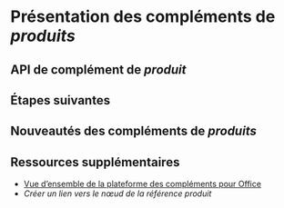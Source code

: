 # Présentation des compléments de *produits*

<!-- For an example, see [Word add-ins overview](https://dev.office.com/docs/add-ins/word/word-add-ins-programming-overview).

-->

<!-- Introduction:

- Describe common scenarios.
- Describe what add-ins can do.
- Include an image of an add-in that illustrates scenario/best practices.
- Specify target platforms.

-->

## API de complément de *produit*

<!-- Introduce the APIs used to develop add-ins, including client-specific APIs and Office.js. Explain the scenarios in which to use them. Link to relevant reference documentation.

-->

## Étapes suivantes

<!-- Link to Getting started content and other relevant topics - Design, best practices, manifest documentation.

-->

## Nouveautés des compléments de *produits*

<!-- Describe and link to APIs available on Open Spec page. Link to change log if applicable. Provide a roadmap for new APIs and features.

-->

## Ressources supplémentaires

- [Vue d’ensemble de la plateforme des compléments pour Office](../overview/office-add-ins.md)
- *Créer un lien vers le nœud de la référence produit*



